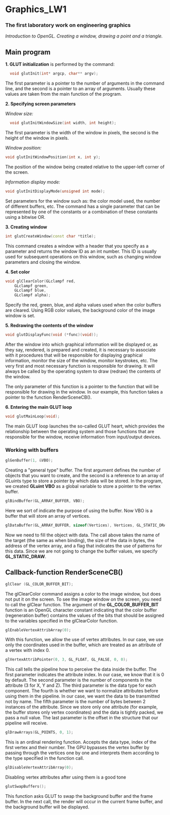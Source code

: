 <h1>Graphics_LW1</h1>
<h3>The first laboratory work on engineering graphics</h3>
<i>Introduction to OpenGL. Creating a window, drawing a point and a triangle.</i>

<h2>Main program</h2>

**1. GLUT initialization**
is performed by the command:
```cpp
  void glutInit(int* argcp, char** argv);
```
The first parameter is a pointer to the number of arguments in the command line, and the second is a pointer to an array of arguments. Usually these values are taken from the main function of the program.

**2. Specifying screen parameters**

_Window size:_

```cpp
  void glutInitWindowSize(int width, int height);
```
The first parameter is the width of the window in pixels, the second is the height of the window in pixels.

_Window position:_
```cpp
void glutInitWindowPosition(int x, int y); 
```
The position of the window being created relative to the upper-left corner of the screen. 

_Information display mode:_
```cpp
void glutInitDisplayMode(unsigned int mode);
```
Set parameters for the window such as: the color model used, the number of different buffers, etc. The command has a single parameter that can be represented by one of the constants or a combination of these constants using a bitwise OR.

**3. Creating window**
```cpp
int glutCreateWindow(const char *title);  
```
This command creates a window with a header that you specify as a parameter and returns the window ID as an int number. This ID is usually used for subsequent operations on this window, such as changing window parameters and closing the window.

**4. Set color**
```cpp
void glClearColor(GLclampf red,
 	GLclampf green,
 	GLclampf blue,
 	GLclampf alpha);
```
Specify the red, green, blue, and alpha values used when the color buffers are cleared. Using RGB color values, the background color of the image window is set.

**5. Redrawing the contents of the window**
```cpp
void glutDisplayFunc(void (*func)(void));
```
After the window into which graphical information will be displayed or, as they say, rendered, is prepared and created, it is necessary to associate with it procedures that will be responsible for displaying graphical information, monitor the size of the window, monitor keystrokes, etc. The very first and most necessary function is responsible for drawing. It will always be called by the operating system to draw (redraw) the contents of the window.

The only parameter of this function is a pointer to the function that will be responsible for drawing in the window. In our example, this function takes a pointer to the function RenderSceneCB().

**6. Entering the main GLUT loop**
```cpp
void glutMainLoop(void);
```
The main GLUT loop launches the so-called GLUT heart, which provides the relationship between the operating system and those functions that are responsible for the window, receive information from input/output devices.

<h3>Working with buffers</h3>

```cpp
glGenBuffer(1, &VBO);
```
Creating a "general type" buffer. The first argument defines the number of objects that you want to create, and the second is a reference to an array of GLuints type to store a pointer by which data will be stored. In the program, we created **GLuint VBO** as a global variable to store a pointer to the vertex buffer.

```cpp
glBindBuffer(GL_ARRAY_BUFFER, VBO);
```
Here we sort of indicate the purpose of using the buffer. Now VBO is a buffer that will store an array of vertices.

```cpp
glDataBuffer(GL_ARRAY_BUFFER, sizeof(Vertices), Vertices, GL_STATIC_DRAW);
```
Now we need to fill the object with data. The call above takes the name of the target (the same as when binding), the size of the data in bytes, the address of the vertex array, and a flag that indicates the use of patterns for this data. Since we are not going to change the buffer values, we specify **GL_STATIC_DRAW**.

<h2>Callback-function RenderSceneCB()</h2>

```cpp
glClear (GL_COLOR_BUFFER_BIT); 
```
The glClearColor command assigns a color to the image window, but does not put it on the screen. To see the image window on the screen, you need to call the glClear function. The argument of the **GL_COLOR_BUFFER_BIT** function is an OpenGL character constant indicating that the color buffer (regeneration buffer) contains the values of the bits that should be assigned to the variables specified in the glClearColor function.

```cpp
glEnableVertexAttribArray(0);  
```
With this function, we allow the use of vertex attributes. In our case, we use only the coordinates used in the buffer, which are treated as an attribute of a vertex with index 0.

```cpp
glVertexAttribPointer(0, 3, GL_FLOAT, GL_FALSE, 0, 0); 
```
This call tells the pipeline how to perceive the data inside the buffer. The first parameter indicates the attribute index. In our case, we know that it is 0 by default. The second parameter is the number of components in the attribute (3 for X, Y and Z). The third parameter is the data type for each component. The fourth is whether we want to normalize attributes before using them in the pipeline. In our case, we want the data to be transmitted not by name. The fifth parameter is the number of bytes between 2 instances of the attribute. Since we store only one attribute (for example, the buffer stores only vertex coordinates) and the data is tightly packed, we pass a null value. The last parameter is the offset in the structure that our pipeline will receive.

```cpp
glDrawArrays(GL_POINTS, 0, 1);  
```
This is an ordinal rendering function. Accepts the data type, index of the first vertex and their number. The GPU bypasses the vertex buffer by passing through the vertices one by one and interprets them according to the type specified in the function call.

```cpp
glDisableVertexAttribArray(0);   
```
Disabling vertex attributes after using them is a good tone

```cpp
glutSwapBuffers();
```
This function asks GLUT to swap the background buffer and the frame buffer. In the next call, the render will occur in the current frame buffer, and the background buffer will be displayed.
